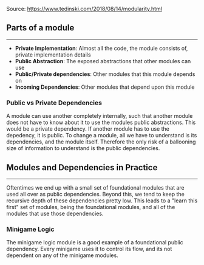 Source: https://www.tedinski.com/2018/08/14/modularity.html
## Parts of a module
---
- **Private Implementation**: Almost all the code, the module consists of, private implementation details
- **Public Abstraction**: The exposed abstractions that other modules can use
- **Public/Private dependencies**: Other modules that this module depends on
- **Incoming Dependencies**: Other modules that depend upon this module
### Public vs Private Dependencies
A module can use another completely internally, such that another module does not have to know about it to use the modules public abstractions. This would be a private dependency. If another module has to use the depedency, it is public. To change a module, all we have to understand is its dependencies, and the module itself. Therefore the only risk of a ballooning size of information to understand is the public dependencies.
## Modules and Dependencies in Practice
--- 
Oftentimes we end up with a small set of foundational modules that are used all over as public dependencies. Beyond this, we tend to keep the recursive depth of these dependencies pretty low. This leads to a "learn this first" set of modules, being the foundational modules, and all of the modules that use those dependencies. 
### Minigame Logic
The minigame logic module is a good example of a foundational public dependency. Every minigame uses it to control its flow, and its not dependent on any of the minigame modules. 